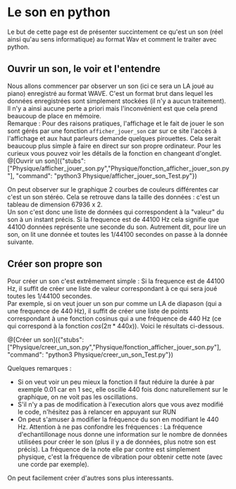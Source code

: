 # Le son en python

Le but de cette page est de présenter succintement ce qu'est un son (réel ainsi qu'au sens informatique) au format Wav et comment le traiter avec python.

## Ouvrir un son, le voir et l'entendre

Nous allons commencer par observer un son (ici ce sera un LA joué au piano) enregistré au format WAVE. C'est un format brut dans lequel les données enregistrées sont simplement stockées (il n'y a aucun traitement). Il n'y a ainsi aucune perte a priori mais l'inconvénient est que cela prend beaucoup de place en mémoire.  
Remarque : Pour des raisons pratiques, l'affichage et le fait de jouer le son sont gérés par une fonction `afficher_jouer_son` car sur ce site l'accès à l'affichage et aux haut parleurs demande quelques pirouettes. Cela serait beaucoup plus simple à faire en direct sur son propre ordinateur. Pour les curieux vous pouvez voir les détails de la fonction en changeant d'onglet.
@[Ouvrir un son]({"stubs": ["Physique/afficher_jouer_son.py","Physique/fonction_afficher_jouer_son.py"], "command": "python3 Physique/afficher_jouer_son_Test.py"})

On peut observer sur le graphique 2 courbes de couleurs différentes car c'est un son stéréo. Cela se retrouve dans la taille des données : c'est un tableau de dimension 67936 x 2.  
Un son c'est donc une liste de données qui correspondent à la "valeur" du son à un instant précis. Si la frequence est de 44100 Hz cela signifie que 44100 données représente une seconde du son. Autrement dit, pour lire un son, on lit une donnée et toutes les 1/44100 secondes on passe à la donnée suivante.

## Créer son propre son

Pour créer un son c'est extrêmement simple : Si la frequence est de 44100 Hz, il suffit de créer une liste de valeur correspondant à ce qui sera joué toutes les 1/44100 secondes.  
Par exemple, si on veut jouer un son pur comme un LA de diapason (qui a une frequence de 440 Hz), il suffit de créer une liste de points correspondant à une fonction cosinus qui a une fréquence de 440 Hz (ce qui correspond à la fonction $`cos(2\pi*440x)`$). Voici le résultats ci-dessous.

@[Créer un son]({"stubs": ["Physique/creer_un_son.py","Physique/fonction_afficher_jouer_son.py"], "command": "python3 Physique/creer_un_son_Test.py"})

Quelques remarques : 
- Si on veut voir un peu mieux la fonction il faut réduire la durée à par exemple 0.01 car en 1 sec, elle oscille 440 fois donc naturellement sur le graphique, on ne voit pas les oscillations.
- S'il n'y a pas de modification à l'execution alors que vous avez modifié le code, n'hésitez pas à relancer en appuyant sur RUN
- On peut s'amuser à modifier la fréquence du son en modifiant le 440 Hz. Attention à ne pas confondre les fréquences : La fréquence d'echantillonage nous donne une information sur le nombre de données utilisées pour créer le son (plus il y a de données, plus notre son est précis). La fréquence de la note elle par contre est simplement physique, c'est la fréquence de vibration pour obtenir cette note (avec une corde par exemple).

On peut facilement créer d'autres sons plus interessants. 
